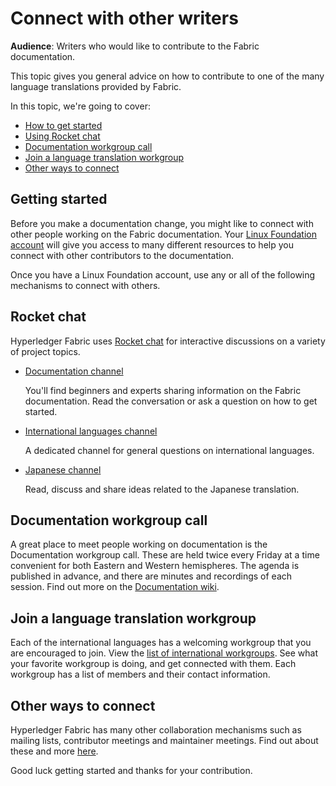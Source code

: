 # Connect with other writers

**Audience**: Writers who would like to contribute to the Fabric documentation.

This topic gives you general advice on how to contribute to one of the many
language translations provided by Fabric.

In this topic, we're going to cover:

* [How to get started](#getting-started)
* [Using Rocket chat](#rocket-chat)
* [Documentation workgroup call](#documentation-workgroup-call)
* [Join a language translation workgroup](#join-a-language-translation-workgroup)
* [Other ways to connect](#other-ways-to-connect)

## Getting started

Before you make a documentation change, you might like to connect with other
people working on the Fabric documentation. Your [Linux Foundation
account](./contributing.html#getting-a-linux-foundation-account) will give you
access to many different resources to help you connect with other contributors
to the documentation.

Once you have a Linux Foundation account, use any or all of the following
mechanisms to connect with others.

## Rocket chat

Hyperledger Fabric uses [Rocket chat](https://chat.hyperledger.org/home) for
interactive discussions on a variety of project topics.

* [Documentation
  channel](https://chat.hyperledger.org/channel/fabric-documentation)

  You'll find beginners and experts sharing information on the Fabric
  documentation. Read the conversation or ask a question on how to get started.


* [International languages channel](https://chat.hyperledger.org/channel/i18n)

  A dedicated channel for general questions on international languages.


* [Japanese
  channel](https://chat.hyperledger.org/channel/fabric-docs-japanese)

  Read, discuss and share ideas related to the Japanese translation.

## Documentation workgroup call

A great place to meet people working on documentation is the Documentation workgroup
call. These are held twice every Friday at a time convenient for both
Eastern and Western hemispheres. The agenda is published in advance, and
there are minutes and recordings of each session.  Find out more on the
[Documentation
wiki](https://wiki.hyperledger.org/display/fabric/Documentation+Working+Group).

## Join a language translation workgroup

Each of the international languages has a welcoming workgroup that you are
encouraged to join. View the [list of international
workgroups](https://wiki.hyperledger.org/display/fabric/International+groups).
See what your favorite workgroup is doing, and get connected with them.
Each workgroup has a list of members and their contact information.

## Other ways to connect

Hyperledger Fabric has many other collaboration mechanisms such as mailing
lists, contributor meetings and maintainer meetings. Find out about these and
more [here](./contributing.html).

Good luck getting started and thanks for your contribution.

<!--- Licensed under Creative Commons Attribution 4.0 International License
https://creativecommons.org/licenses/by/4.0/ -->